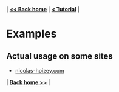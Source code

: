 | **[<< Back home](/images-responsiver/#documentation)** | **[< Tutorial](/images-responsiver/tutorial.html)** |

# Examples

## Actual usage on some sites

- [nicolas-hoizey.com](/images-responsiver/nicolashoizeycom.html)

| **[Back home >>](/images-responsiver/#documentation)** |